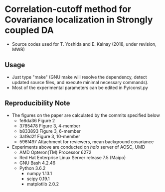 # Correlation-cutoff method for Covariance localization in Strongly coupled DA
* Source codes used for T. Yoshida and E. Kalnay (2018, under revision, MWR)

## Usage
* Just type "make" (GNU make will resolve the dependency,
detect updated source files, and execute minimal necessary commands).
* Most of the experimental parameters can be edited in Py/const.py

## Reproducibility Note
* The figures on the paper are calculated by the commits specified below
    * fe8da36 Figure 2
    * 3785478 Figure 3, 4-member
    * b833893 Figure 3, 6-member
    * 3a19d2f Figure 3, 10-member
    * 596f497 Attachment for reviewers, mean background covariance
* Experiments above are conducted on *halo* server of AOSC, UMD
    * AMD Opteron(TM) Processor 6272
    * Red Hat Enterprise Linux Server release 7.5 (Maipo)
    * GNU Bash 4.2.46
    * Python 3.6.2
        * numpy 1.13.1
        * scipy 0.19.1
        * matplotlib 2.0.2
